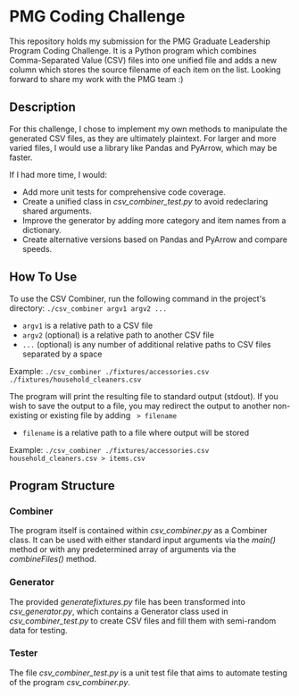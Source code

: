 # PMG Coding Challenge 
This repository holds my submission for the PMG Graduate Leadership Program Coding Challenge. It is a Python program which combines Comma-Separated Value (CSV) files into one unified file and adds a new column which stores the source filename of each item on the list. Looking forward to share my work with the PMG team :)

## Description
For this challenge, I chose to implement my own methods to manipulate the generated CSV files, as they are ultimately plaintext. For larger and more varied files, I would use a library like Pandas and PyArrow, which may be faster.

If I had more time, I would:
  - Add more unit tests for comprehensive code coverage.
  - Create a unified class in *csv_combiner_test.py* to avoid redeclaring shared arguments.
  - Improve the generator by adding more category and item names from a dictionary.
  - Create alternative versions based on Pandas and PyArrow and compare speeds.


## How To Use
To use the CSV Combiner, run the following command in the project's directory:
`./csv_combiner argv1 argv2 ...`

- `argv1` is a relative path to a CSV file
- `argv2` (optional) is a relative path to another CSV file
- `...` (optional) is any number of additional relative paths to CSV files separated by a space

Example: `./csv_combiner ./fixtures/accessories.csv ./fixtures/household_cleaners.csv` 

The program will print the resulting file to standard output (stdout). If you wish to save the output to a file, you may redirect the output to another non-existing or existing file by adding ` > filename`

- `filename` is a relative path to a file where output will be stored

Example: `./csv_combiner ./fixtures/accessories.csv household_cleaners.csv > items.csv`


## Program Structure

### Combiner
The program itself is contained within *csv_combiner.py* as a Combiner class. It can be used with either standard input arguments via the *main()* method or with any predetermined array of arguments via the *combineFiles()* method.

### Generator
The provided *generatefixtures.py* file has been transformed into *csv_generator.py*, which contains a Generator class used in *csv_combiner_test.py* to create CSV files and fill them with semi-random data for testing.

### Tester
The file *csv_combiner_test.py* is a unit test file that aims to automate testing of the program *csv_combiner.py*.



